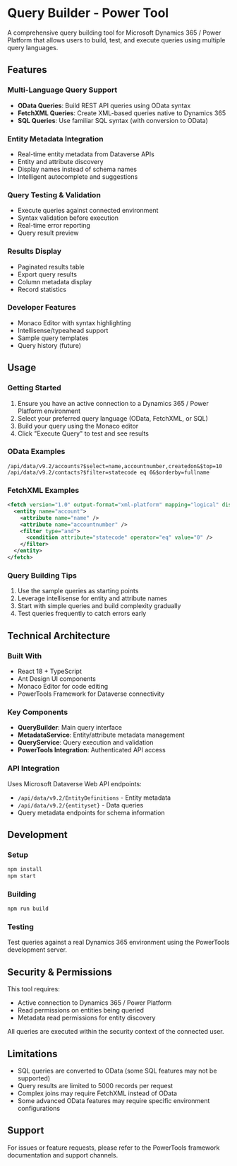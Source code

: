 # Query Builder - Power Tool

A comprehensive query building tool for Microsoft Dynamics 365 / Power Platform that allows users to build, test, and execute queries using multiple query languages.

## Features

### Multi-Language Query Support
- **OData Queries**: Build REST API queries using OData syntax
- **FetchXML Queries**: Create XML-based queries native to Dynamics 365
- **SQL Queries**: Use familiar SQL syntax (with conversion to OData)

### Entity Metadata Integration
- Real-time entity metadata from Dataverse APIs
- Entity and attribute discovery
- Display names instead of schema names
- Intelligent autocomplete and suggestions

### Query Testing & Validation
- Execute queries against connected environment
- Syntax validation before execution
- Real-time error reporting
- Query result preview

### Results Display
- Paginated results table
- Export query results
- Column metadata display
- Record statistics

### Developer Features
- Monaco Editor with syntax highlighting
- Intellisense/typeahead support
- Sample query templates
- Query history (future)

## Usage

### Getting Started
1. Ensure you have an active connection to a Dynamics 365 / Power Platform environment
2. Select your preferred query language (OData, FetchXML, or SQL)
3. Build your query using the Monaco editor
4. Click "Execute Query" to test and see results

### OData Examples
```
/api/data/v9.2/accounts?$select=name,accountnumber,createdon&$top=10
/api/data/v9.2/contacts?$filter=statecode eq 0&$orderby=fullname
```

### FetchXML Examples
```xml
<fetch version="1.0" output-format="xml-platform" mapping="logical" distinct="false">
  <entity name="account">
    <attribute name="name" />
    <attribute name="accountnumber" />
    <filter type="and">
      <condition attribute="statecode" operator="eq" value="0" />
    </filter>
  </entity>
</fetch>
```

### Query Building Tips
1. Use the sample queries as starting points
2. Leverage intellisense for entity and attribute names
3. Start with simple queries and build complexity gradually
4. Test queries frequently to catch errors early

## Technical Architecture

### Built With
- React 18 + TypeScript
- Ant Design UI components
- Monaco Editor for code editing
- PowerTools Framework for Dataverse connectivity

### Key Components
- **QueryBuilder**: Main query interface
- **MetadataService**: Entity/attribute metadata management
- **QueryService**: Query execution and validation
- **PowerTools Integration**: Authenticated API access

### API Integration
Uses Microsoft Dataverse Web API endpoints:
- `/api/data/v9.2/EntityDefinitions` - Entity metadata
- `/api/data/v9.2/{entityset}` - Data queries
- Query metadata endpoints for schema information

## Development

### Setup
```bash
npm install
npm start
```

### Building
```bash
npm run build
```

### Testing
Test queries against a real Dynamics 365 environment using the PowerTools development server.

## Security & Permissions

This tool requires:
- Active connection to Dynamics 365 / Power Platform
- Read permissions on entities being queried
- Metadata read permissions for entity discovery

All queries are executed within the security context of the connected user.

## Limitations

- SQL queries are converted to OData (some SQL features may not be supported)
- Query results are limited to 5000 records per request
- Complex joins may require FetchXML instead of OData
- Some advanced OData features may require specific environment configurations

## Support

For issues or feature requests, please refer to the PowerTools framework documentation and support channels.
